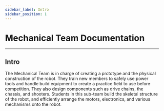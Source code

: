 ```yaml
---
sidebar_label: Intro
sidebar_position: 1
---
```


# Mechanical Team Documentation
<hr/>

## Intro
The Mechanical Team is in charge of creating a prototype and the physical construction of the robot. They train new members to safely use power tools and handle build equipment to create a practice field to use before competition. They also design components such as drive chains, the chassis, and shooters. Students in this sub-team build the skeletal structure of the robot, and efficiently arrange the motors, electronics, and various mechanisms onto the robot.
